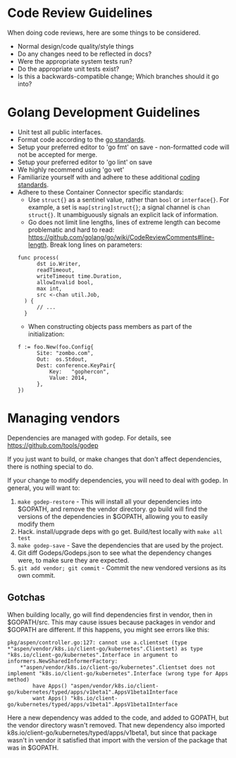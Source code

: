 # Code Review Guidelines

When doing code reviews, here are some things to be considered.
* Normal design/code quality/style things
* Do any changes need to be reflected in docs?
* Were the appropriate system tests run?
* Do the appropriate unit tests exist?
* Is this a backwards-compatible change; Which branches should it go into?

# Golang Development Guidelines
* Unit test all public interfaces.
* Format code according to the [go standards](https://blog.golang.org/go-fmt-your-code).
* Setup your preferred editor to 'go fmt' on save - non-formatted code will not be accepted for merge.
* Setup your preferred editor to 'go lint' on save
* We highly recommend using 'go vet'
* Familiarize yourself with and adhere to these additional [coding standards](https://github.com/golang/go/wiki/CodeReviewComments).
* Adhere to these Container Connector specific standards:
  * Use `struct{}` as a sentinel value, rather than `bool` or `interface{}`. For example, a set is `map[string]struct{}`; a signal channel is `chan struct{}`. It unambiguously signals an explicit lack of information.
  * Go does not limit line lengths, lines of extreme length can become problematic and hard to read: https://github.com/golang/go/wiki/CodeReviewComments#line-length. Break long lines on parameters:
  ```
  func process(
        dst io.Writer,
        readTimeout,
        writeTimeout time.Duration,
        allowInvalid bool,
        max int,
        src <-chan util.Job,
    ) {
        // ...
    }
  ```
  * When constructing objects pass members as part of the initialization:
  ```
  f := foo.New(foo.Config{ 
        Site: "zombo.com", 
        Out:  os.Stdout, 
        Dest: conference.KeyPair{ 
            Key:   "gophercon",
            Value: 2014,
        },
  })
  ```

# Managing vendors

Dependencies are managed with godep.
For details, see https://github.com/tools/godep

If you just want to build, or make changes that don't affect dependencies, there is nothing special to do.

If your change to modify dependencies, you will need to deal with godep. In general, you will want to:

1. `make godep-restore` - This will install all your dependencies into $GOPATH, and remove the vendor directory.
   go build will find the versions of the dependencies in $GOPATH, allowing you to easily modify them
2. Hack. install/upgrade deps with go get. Build/test locally with `make all test`
3. `make godep-save` - Save the dependencies that are used by the project.
4. Git diff Godeps/Godeps.json to see what the dependency changes were, to make sure they are expected.
5. `git add vendor; git commit` - Commit the new vendored versions as its own commit.

## Gotchas

When building locally, go will find dependencies first in vendor, then in
$GOPATH/src. This may cause issues because packages in vendor and $GOPATH are
different. If this happens, you might see errors like this:

```
pkg/aspen/controller.go:127: cannot use a.clientset (type *"aspen/vendor/k8s.io/client-go/kubernetes".Clientset) as type "k8s.io/client-go/kubernetes".Interface in argument to informers.NewSharedInformerFactory:
    *"aspen/vendor/k8s.io/client-go/kubernetes".Clientset does not implement "k8s.io/client-go/kubernetes".Interface (wrong type for Apps method)
        have Apps() "aspen/vendor/k8s.io/client-go/kubernetes/typed/apps/v1beta1".AppsV1beta1Interface
        want Apps() "k8s.io/client-go/kubernetes/typed/apps/v1beta1".AppsV1beta1Interface
```

Here a new dependency was added to the code, and added to GOPATH, but the
vendor directory wasn't removed. That new dependency also imported
k8s.io/client-go/kubernetes/typed/apps/v1beta1, but since that package wasn't
in vendor it satisfied that import with the version of the package that was in
$GOPATH.
